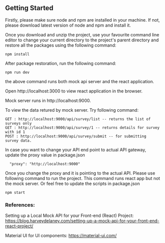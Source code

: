 ## Getting Started

Firstly, please make sure node and npm are installed in your machine. If not, please download latest version of node and npm and install it. 

Once you download and unzip the project, use your favourite command line editor to change your current directory to the project's parent directory and restore all the packages using the following command:
```
npm install
```


After package restoration, run the following command:
```
npm run dev
```

the above command runs both mock api server and the react application.

Open http://localhost:3000 to view react application in the browser.

Mock server runs in http://localhost:9000.

To view the data retured by mock server. Try following command:
```
GET : http://localhost:9000/api/survey/list -- returns the list of surveys only
GET : http://localhost:9000/api/survey/1 -- returns details for survey with id 1
POST : http://localhost:9000/api/survey/submit -- for submitting survey data.
```

In case you want to change your API end point to actual API gateway, update the proxy value in package.json
```
  "proxy": "http://localhost:9000"
```
Once you change the proxy and it is pointing to the actual API. Please use following command to run the project. This command runs react app but not the mock server. Or feel free to update the scripts in package.json
```
npm start
```


### References:

Setting up a Local Mock API for your Front-end (React) Project: 
https://blog.harveydelaney.com/setting-up-a-mock-api-for-your-front-end-react-project/

Material UI for UI components: https://material-ui.com/